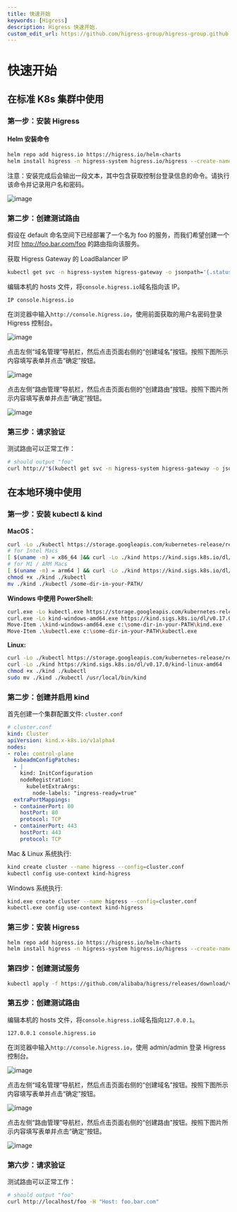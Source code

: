 ```yaml
---
title: 快速开始
keywords: [Higress]
description: Higress 快速开始.
custom_edit_url: https://github.com/higress-group/higress-group.github.io/blob/main/i18n/zh-cn/docusaurus-plugin-content-docs/current/user/quickstart.md
---
```


# 快速开始

## 在标准 K8s 集群中使用

### 第一步：安装 Higress

#### Helm 安装命令

```bash
helm repo add higress.io https://higress.io/helm-charts
helm install higress -n higress-system higress.io/higress --create-namespace --show --render-subchart-notes
```

注意：安装完成后会输出一段文本，其中包含获取控制台登录信息的命令。请执行该命令并记录用户名和密码。

![image](/img/user/quickstart/zh-cn/console-credentials.png)

### 第二步：创建测试路由

假设在 default 命名空间下已经部署了一个名为 foo 的服务，而我们希望创建一个对应 http://foo.bar.com/foo 的路由指向该服务。

获取 Higress Gateway 的 LoadBalancer IP
```bash
kubectl get svc -n higress-system higress-gateway -o jsonpath='{.status.loadBalancer.ingress[0].ip}'
```

编辑本机的 hosts 文件，将`console.higress.io`域名指向该 IP。
```
IP console.higress.io
```

在浏览器中输入`http://console.higress.io`，使用前面获取的用户名密码登录 Higress 控制台。

![image](/img/user/quickstart/zh-cn/login.png)

点击左侧“域名管理”导航栏，然后点击页面右侧的“创建域名”按钮。按照下图所示内容填写表单并点击“确定”按钮。

![image](/img/user/quickstart/zh-cn/domain_management.png)

点击左侧“路由管理”导航栏，然后点击页面右侧的“创建路由”按钮。按照下图片所示内容填写表单并点击“确定”按钮。

![image](/img/user/quickstart/zh-cn/route_management.png)

### 第三步：请求验证

测试路由可以正常工作：

```bash
# should output "foo"
curl http://"$(kubectl get svc -n higress-system higress-gateway -o jsonpath='{.status.loadBalancer.ingress[0].ip}')"/foo -H 'host: foo.bar.com'
```

## 在本地环境中使用

### 第一步：安装 kubectl & kind

**MacOS：**
```bash
curl -Lo ./kubectl https://storage.googleapis.com/kubernetes-release/release/$(curl -s https://storage.googleapis.com/kubernetes-release/release/stable.txt)/bin/darwin/amd64/kubectl
# for Intel Macs
[ $(uname -m) = x86_64 ]&& curl -Lo ./kind https://kind.sigs.k8s.io/dl/v0.17.0/kind-darwin-amd64
# for M1 / ARM Macs
[ $(uname -m) = arm64 ] && curl -Lo ./kind https://kind.sigs.k8s.io/dl/v0.17.0/kind-darwin-arm64
chmod +x ./kind ./kubectl
mv ./kind ./kubectl /some-dir-in-your-PATH/
```

**Windows 中使用 PowerShell:**
```bash
curl.exe -Lo kubectl.exe https://storage.googleapis.com/kubernetes-release/release/$(curl.exe -s https://storage.googleapis.com/kubernetes-release/release/stable.txt)/bin/windows/amd64/kubectl.exe
curl.exe -Lo kind-windows-amd64.exe https://kind.sigs.k8s.io/dl/v0.17.0/kind-windows-amd64
Move-Item .\kind-windows-amd64.exe c:\some-dir-in-your-PATH\kind.exe
Move-Item .\kubectl.exe c:\some-dir-in-your-PATH\kubectl.exe
```

**Linux:**
```bash
curl -Lo ./kubectl https://storage.googleapis.com/kubernetes-release/release/$(curl -s https://storage.googleapis.com/kubernetes-release/release/stable.txt)/bin/linux/amd64/kubectl
curl -Lo ./kind https://kind.sigs.k8s.io/dl/v0.17.0/kind-linux-amd64
chmod +x ./kind ./kubectl
sudo mv ./kind ./kubectl /usr/local/bin/kind
```

### 第二步：创建并启用 kind

首先创建一个集群配置文件: `cluster.conf`

```yaml
# cluster.conf
kind: Cluster
apiVersion: kind.x-k8s.io/v1alpha4
nodes:
- role: control-plane
  kubeadmConfigPatches:
  - |
    kind: InitConfiguration
    nodeRegistration:
      kubeletExtraArgs:
        node-labels: "ingress-ready=true"
  extraPortMappings:
  - containerPort: 80
    hostPort: 80
    protocol: TCP
  - containerPort: 443
    hostPort: 443
    protocol: TCP
```
Mac & Linux 系统执行:
```bash
kind create cluster --name higress --config=cluster.conf
kubectl config use-context kind-higress
```
Windows 系统执行:
```bash
kind.exe create cluster --name higress --config=cluster.conf
kubectl.exe config use-context kind-higress
```

### 第三步：安装 Higress

```bash
helm repo add higress.io https://higress.io/helm-charts
helm install higress -n higress-system higress.io/higress --create-namespace --render-subchart-notes --set global.kind=true --set higress-console.o11y.enabled=true  --set higress-console.admin.password.value=admin 
```

### 第四步：创建测试服务

```bash
kubectl apply -f https://github.com/alibaba/higress/releases/download/v0.6.1/quickstart.yaml
```

### 第五步：创建测试路由

编辑本机的 hosts 文件，将`console.higress.io`域名指向`127.0.0.1`。
```
127.0.0.1 console.higress.io
```
 
在浏览器中输入`http://console.higress.io`，使用 admin/admin 登录 Higress 控制台。

![image](/img/user/quickstart/zh-cn/login_local.png)

点击左侧“域名管理”导航栏，然后点击页面右侧的“创建域名”按钮。按照下图所示内容填写表单并点击“确定”按钮。

![image](/img/user/quickstart/zh-cn/domain_management.png)

点击左侧“路由管理”导航栏，然后点击页面右侧的“创建路由”按钮。按照下图片所示内容填写表单并点击“确定”按钮。

![image](/img/user/quickstart/zh-cn/route_management.png)

### 第六步：请求验证

测试路由可以正常工作：

```bash
# should output "foo"
curl http://localhost/foo -H "Host: foo.bar.com"
```